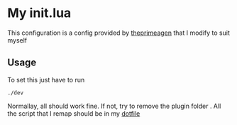 # My init.lua
This configuration is a config provided by
[theprimeagen](https://github.com/ThePrimeagen/init.lua)
that I modify to suit myself

## Usage
To set this just have to run
```
./dev
```
Normallay, all should work fine. If not, try to remove the plugin folder
. All the script that I remap should be in my [dotfile](https://github.com/Ssnnee/.dotfile)
